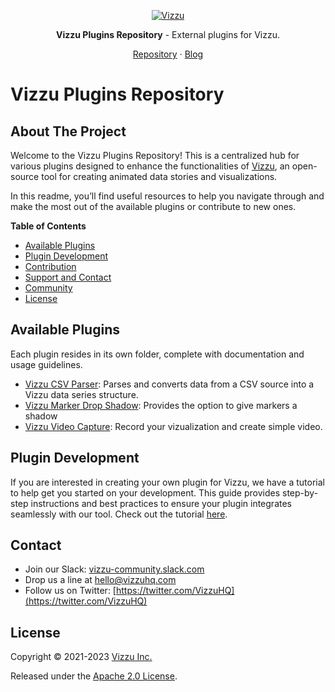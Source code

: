 <p align="center">
  <a href="https://lib.vizzuhq.com/latest/">
    <img src="https://lib.vizzuhq.com/latest/readme/infinite-60.gif" alt="Vizzu" />
  </a>
  <p align="center"><b>Vizzu Plugins Repository</b> - External plugins for Vizzu.</p>
  <p align="center">
<!--     <a href="https://lib.vizzuhq.com/latest/">Documentation</a>
    · <a href="https://lib.vizzuhq.com/latest/examples/">Examples</a> · -->
     <a href="https://github.com/vizzuhq/vizzu-lib-ext">Repository</a>
    · <a href="https://blog.vizzuhq.com">Blog</a>
  </p>
</p>

# Vizzu Plugins Repository

## About The Project

Welcome to the Vizzu Plugins Repository! This is a centralized hub for various plugins designed to enhance the functionalities of [Vizzu](https://github.com/vizzuhq), an open-source tool for creating animated data stories and visualizations.

In this readme, you’ll find useful resources to help you navigate through and make the most out of the available plugins or contribute to new ones.

**Table of Contents**
- [Available Plugins](#available-plugins)
- [Plugin Development](#plugin-development)
- [Contribution](#contribution)
- [Support and Contact](#support-and-contact)
- [Community](#join-our-community)
- [License](#license)

## Available Plugins

Each plugin resides in its own folder, complete with documentation and usage guidelines.

- [Vizzu CSV Parser](plugins/csv-parser/): Parses and converts data from a CSV source into a Vizzu data series structure.
- [Vizzu Marker Drop Shadow](plugins/marker-dropshadow): Provides the option to give markers a shadow
- [Vizzu Video Capture](plugins/video-capture/): Record your vizualization and create simple video. 


## Plugin Development

If you are interested in creating your own plugin for Vizzu, we have a tutorial to help get you started on your development. This guide provides step-by-step instructions and best practices to ensure your plugin integrates seamlessly with our tool. Check out the tutorial [here](https://vizzuhq.com).

## Contact

- Join our Slack:
  [vizzu-community.slack.com](https://join.slack.com/t/vizzu-community/shared_invite/zt-w2nqhq44-2CCWL4o7qn2Ns1EFSf9kEg)
- Drop us a line at hello@vizzuhq.com
- Follow us on Twitter:
  [https://twitter.com/VizzuHQ](https://twitter.com/VizzuHQ)

## License

Copyright © 2021-2023 [Vizzu Inc.](https://vizzuhq.com)

Released under the
[Apache 2.0 License](https://vizzuhq.com/latest/LICENSE/).
